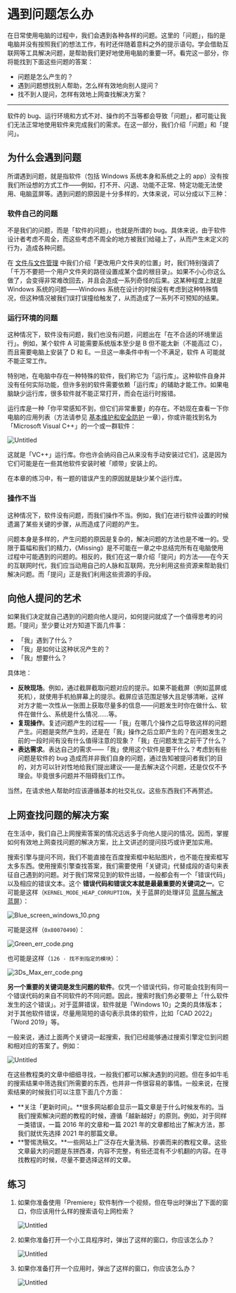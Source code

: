 # 遇到问题怎么办

在日常使用电脑的过程中，我们会遇到各种各样的问题。这里的「问题」，指的是电脑并没有按照我们的想法工作，有时还伴随着意料之外的提示语句。学会借助互联网等工具解决问题，是帮助我们更好地使用电脑的重要一环。看完这一部分，你将能找到下面这些问题的答案：

- 问题是怎么产生的？
- 遇到问题想找别人帮助，怎么样有效地向别人提问？
- 找不到人提问，怎样有效地上网查找解决方案？

---

软件的 bug、运行环境和方式不对、操作的不当等都会导致「问题」，都可能让我们无法正常地使用软件来完成我们的需求。在这一部分，我们介绍「问题」和「提问」。

## 为什么会遇到问题

所谓遇到问题，就是指软件（包括 Windows 系统本身和系统之上的 app）没有按我们所设想的方式工作——例如，打不开、闪退、功能不正常、特定功能无法使用、电脑蓝屏等。遇到问题的原因是十分多样的，大体来说，可以分成以下三种：

### 软件自己的问题

不是我们的问题，而是「软件的问题」，也就是所谓的 bug。具体来说，由于软件设计者考虑不周全，而这些考虑不周全的地方被我们给碰上了，从而产生未定义的行为，造成各种问题。

在 [文件与文件管理](file-and-file-management.md) 中我们介绍「更改用户文件夹的位置」时，我们特别强调了「千万不要把一个用户文件夹的路径设置成某个盘的根目录」。如果不小心你这么做了，会变得非常难改回去，并且会造成一系列奇怪的后果。这某种程度上就是 Windows 系统的问题——Windows 系统在设计的时候没有考虑到这种特殊情况，但这种情况被我们误打误撞给触发了，从而造成了一系列不可预知的结果。

### 运行环境的问题

这种情况下，软件没有问题，我们也没有问题，问题出在「在不合适的环境里运行」。例如，某个软件 A 可能需要系统版本至少是 B 但不能太新（不能高过 C），而且需要电脑上安装了 D 和 E。一旦这一串条件中有一个不满足，软件 A 可能就不能正常工作。

特别地，在电脑中存在一种特殊的软件，我们称它为「运行库」。这种软件自身并没有任何实际功能，但许多别的软件需要依赖「运行库」的辅助才能工作。如果电脑缺少运行库，很多软件就不能正常打开，而会在运行时报错。

运行库是一种「你平常感知不到，但它们非常重要」的存在。不妨现在查看一下你电脑的应用列表（方法请参见 [基本维护和安全防护](basic-maintenance.md) 一章），你或许能找到名为「Microsoft Visual C++」的一个或一群软件：

![Untitled](how-to-find-solutions/Untitled.png)

这就是「VC++」运行库。你也许会纳闷自己从来没有手动安装过它们，这是因为它们可能是在一些其他软件安装时被「顺带」安装上的。

在本章的练习中，有一题的错误产生的原因就是缺少某个运行库。

### 操作不当

这种情况下，软件没有问题，而我们操作不当。例如，我们在进行软件设置的时候遗漏了某些关键的步骤，从而造成了问题的产生。

问题本身是多样的，产生问题的原因是复杂的，解决问题的方法也是不唯一的。受限于篇幅和我们的精力，《Missing》是不可能在一章之中总结完所有在电脑使用过程中可能遇到的问题的。相反的，我们在这一章介绍「提问」的方法——在今天的互联网时代，我们应当动用自己的人脉和互联网，充分利用这些资源来帮助我们解决问题。而「提问」正是我们利用这些资源的手段。

## 向他人提问的艺术

如果我们决定就自己遇到的问题向他人提问，如何提问就成了一个值得思考的问题。「提问」至少要让对方知道下面几件事：

- 「我」遇到了什么？
- 「我」是如何让这种状况产生的？
- 「我」想要什么？

具体地：

- **反映现场**。例如，通过截屏截取问题对应的提示。如果不能截屏（例如蓝屏或死机），就使用手机拍屏幕上的提示。截屏应该范围足够大且足够清晰，这样对方才能一次性从一张图上获取尽量多的信息——问题发生时你在做什么、软件在做什么、系统是什么情况……等。
- **复现操作**。复述问题产生的过程——「我」在哪几个操作之后导致这样的问题产生。问题是突然产生的，还是在「我」操作之后立即产生的？在问题发生之前的一段时间有没有什么值得注意的现象？「我」在问题发生之前干了什么？
- **表达需求**。表达自己的需求——「我」使用这个软件是要干什么？考虑到有些问题是软件的 bug 造成而并非我们自身的问题，通过告知被提问者我们的目的，对方可以针对性地给我们提出建议——是去解决这个问题，还是仅仅不予理会。毕竟很多问题并不阻碍我们工作。

当然，在请求他人帮助时应该遵循基本的社交礼仪。这些东西我们不再赘述。

## 上网查找问题的解决方案

在生活中，我们自己上网搜索答案的情况远远多于向他人提问的情况。因而，掌握如何有效地上网查找问题的解决方案，比上文讲述的提问技巧或许更加实用。

搜索引擎与提问不同，我们不能直接在百度搜索框中粘贴图片，也不能在搜索框写太多东西。使用搜索引擎查找答案，我们需要使用「关键词」代替成段的语句来表征自己遇到的问题。对于我们常常见到的软件出错，一般都会有一个「错误代码」以及相应的错误文本。这个 **错误代码和错误文本就是最最重要的关键词之一**。它可能是这样（`KERNEL_MODE_HEAP_CORRUPTION`，关于蓝屏的处理详见 [蓝屏与解决蓝屏](recover-from-bsod.md)）：

![Blue_screen_windows_10.png](how-to-find-solutions/Blue_screen_windows_10.png)

可能是这样（`0x80070490`）：

![Green_err_code.png](how-to-find-solutions/Green_err_code.png)

也可能是这样（`126 - 找不到指定的模块`）：

![3Ds_Max_err_code.png](how-to-find-solutions/3Ds_Max_err_code.png)

**另一个重要的关键词是发生问题的软件**。仅凭一个错误代码，你可能会找到有同一个错误代码的来自不同软件的不同问题。因此，搜索时我们务必要带上「什么软件发生的这个错误」。对于蓝屏错误，软件就是「Windows 10」之类的具体版本；对于其他软件错误，尽量用简短的语句表示具体的软件，比如「CAD 2022」「Word 2019」等。

一般来说，通过上面两个关键词一起搜索，我们已经能够通过搜索引擎定位到问题和相对应的答案了。例如：

![Untitled](how-to-find-solutions/Untitled%201.png)

在这些教程类的文章中细细寻找，一般我们都可以解决遇到的问题。但在多如牛毛的搜索结果中筛选我们所需要的东西，也并非一件很容易的事情。一般来说，在搜索结果的时候我们可以注意下面几个方面：

- **关注「更新时间」。**很多网站都会显示一篇文章是于什么时候发布的。当我们搜索解决问题的教程的时候，遵循「越新越好」的原则。例如，对于同样一类错误，一篇 2016 年的文章和一篇 2021 年的文章都给出了解决方法，那我们就优先选择 2021 年的那篇文章。
- **警惕洗稿文。**一些网站上广泛存在大量洗稿、抄袭而来的教程文章。这些文章最大的问题是东拼西凑，内容不完整，有些还混有不少机翻的内容。在寻找教程的时候，尽量不要选择这样的文章。

## 练习

1. 如果你准备使用「Premiere」软件制作一个视频，但在导出时弹出了下面的窗口，你应该用什么样的搜索语句上网检索？
    
    ![Untitled](how-to-find-solutions/Untitled%202.png)
    
2. 如果你准备打开一个小工具程序时，弹出了这样的窗口，你应该怎么办？
    
    ![Untitled](how-to-find-solutions/Untitled%203.png)
    
3. 如果你准备打开一个应用时，弹出了这样的窗口，你应该怎么办？
    
    ![Untitled](how-to-find-solutions/Untitled%204.png)